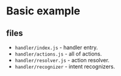 # Basic example

## files

* `handler/index.js` - handler entry.
* `handler/actions.js` - all of actions.
* `handler/resolver.js` - action resolver.
* `handler/recognizer` - intent recognizers.
